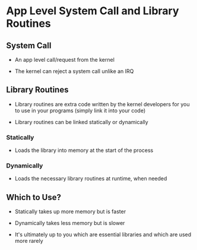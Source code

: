 # App Level System Call and Library Routines

## System Call

- An app level call/request from the kernel

- The kernel can reject a system call unlike an IRQ

## Library Routines

- Library routines are extra code written by the kernel developers for you to use in your programs (simply link it into your code)

- Library routines can be linked statically or dynamically

### Statically

- Loads the library into memory at the start of the process

### Dynamically

- Loads the necessary library routines at runtime, when needed

## Which to Use?

- Statically takes up more memory but is faster

- Dynamically takes less memory but is slower

- It's ultimately up to you which are essential libraries and which are used more rarely
